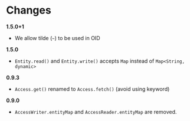 # Changes

**1.5.0+1**

* We allow tilde (`~`) to be used in OID

**1.5.0**

* `Entity.read()` and `Entity.write()` accepts `Map` instead of `Map<String, dynamic>`

**0.9.3**

* `Access.get()` renamed to `Access.fetch()` (avoid using keyword)

**0.9.0**

* `AccessWriter.entityMap` and `AccessReader.entityMap` are removed.
